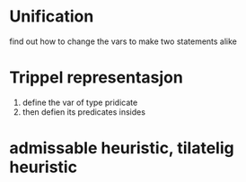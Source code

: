 
# Unification
find out how to change the vars to make two statements alike

# Trippel representasjon

1. define the var of type pridicate
2. then defien its predicates insides

# admissable heuristic, tilatelig heuristic

